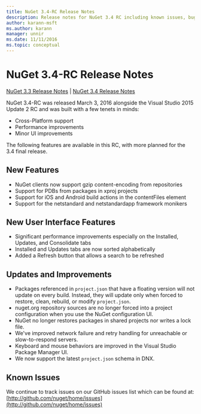 ```yaml
---
title: NuGet 3.4-RC Release Notes
description: Release notes for NuGet 3.4 RC including known issues, bug fixes, added features, and DCRs.
author: karann-msft
ms.author: karann
manager: unnir
ms.date: 11/11/2016
ms.topic: conceptual
---
```


# NuGet 3.4-RC Release Notes

[NuGet 3.3 Release Notes](../release-notes/nuget-3.3.md) | [NuGet 3.4 Release Notes](../release-notes/nuget-3.4.md)

NuGet 3.4-RC was released March 3, 2016 alongside the Visual Studio 2015 Update 2 RC and was built with a few tenets in minds:

* Cross-Platform support
* Performance improvements
* Minor UI improvements

The following features are available in this RC, with more planned for the 3.4 final release.

## New Features

* NuGet clients now support gzip content-encoding from repositories
* Support for PDBs from packages in xproj projects
* Support for iOS and Android build actions in the contentFiles element
* Support for the netstandard and netstandardapp framework monikers

## New User Interface Features

* Significant performance improvements especially on the Installed, Updates, and Consolidate tabs
* Installed and Updates tabs are now sorted alphabetically
* Added a Refresh button that allows a search to be refreshed

## Updates and Improvements

* Packages referenced in `project.json` that have a floating version will not update on every build. Instead, they will update only when forced to restore, clean, rebuild, or modify `project.json`.
* nuget.org repository sources are no longer forced into a project configuration when you use the NuGet configuration UI.
* NuGet no longer restores packages in shared projects nor writes a lock file.
* We've improved network failure and retry handling for unreachable or slow-to-respond servers.
* Keyboard and mouse behaviors are improved in the Visual Studio Package Manager UI.
* We now support the latest `project.json` schema in DNX.

## Known Issues

We continue to track issues on our GitHub issues list which can be found at: [http://github.com/nuget/home/issues](http://github.com/nuget/home/issues)